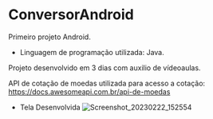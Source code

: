 # ConversorAndroid

Primeiro projeto Android.

- Linguagem de programação utilizada: Java.

Projeto desenvolvido em 3 dias com auxilio de vídeoaulas. 

API de cotação de moedas utilizada para acesso a cotação: <https://docs.awesomeapi.com.br/api-de-moedas>

- Tela Desenvolvida
![Screenshot_20230222_152554](https://user-images.githubusercontent.com/86811187/220722471-c427e47b-8277-4b80-87af-1e965052d304.png)

